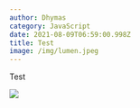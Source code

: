 ```yaml
---
author: Dhymas
category: JavaScript
date: 2021-08-09T06:59:00.998Z
title: Test
image: /img/lumen.jpeg
---
```

Test





![](/img/discord-link.png)